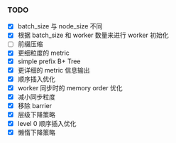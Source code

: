 ### TODO
- [x] batch_size 与 node_size 不同
- [x] 根据 batch_size 和 worker 数量来进行 worker 初始化
- [ ] 前缀压缩
- [x] 更细粒度的 metric
- [x] simple prefix B+ Tree
- [x] 更详细的 metric 信息输出
- [x] 顺序插入优化
- [x] worker 同步时的 memory order 优化
- [x] 减小同步粒度
- [x] 移除 barrier
- [x] 层级下降策略
- [x] level 0 顺序插入优化
- [x] 懒惰下降策略
